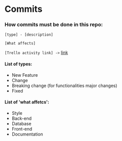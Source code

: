# Commits
### How commits must be done in this repo:

`[type] - [description]`

`[What affects]`

`[Trello activity link] ->` [link](https://trello.com/laboratorio984)

#### List of types:

- New Feature
- Change
- Breaking change (for functionalities major changes)
- Fixed


#### List of 'what affetcs':
- Style
- Back-end
- Database
- Front-end
- Documentation
